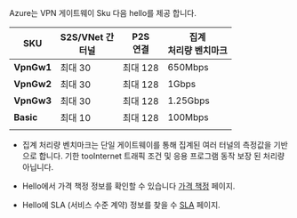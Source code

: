 Azure는 VPN 게이트웨이 Sku 다음 hello를 제공 합니다.

|**SKU**   | **S2S/VNet 간<br>터널** | **P2S<br>연결** | **집계<br>처리량 벤치마크** |
|---       | ---                             | ---                    | ---                         |
|**VpnGw1**| 최대 30                         | 최대 128               | 650Mbps                    |
|**VpnGw2**| 최대 30                         | 최대 128               | 1Gbps                      |
|**VpnGw3**| 최대 30                         | 최대 128               | 1.25Gbps                   |
|**Basic** | 최대 10                         | 최대 128               | 100Mbps                    | 
|          |                                 |                        |                             | 

- 집계 처리량 벤치마크는 단일 게이트웨이를 통해 집계된 여러 터널의 측정값을 기반으로 합니다. 기한 tooInternet 트래픽 조건 및 응용 프로그램 동작 보장 된 처리량 아닙니다.

- Hello에서 가격 책정 정보를 확인할 수 있습니다 [가격 책정](https://azure.microsoft.com/pricing/details/vpn-gateway) 페이지.

- Hello에 SLA (서비스 수준 계약) 정보를 찾을 수 [SLA](https://azure.microsoft.com/support/legal/sla/vpn-gateway/) 페이지.
